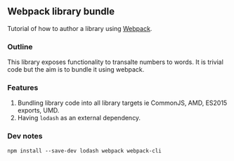 ## Webpack library bundle

Tutorial of how to author a library using [Webpack](https://webpack.js.org/guides/author-libraries/).

### Outline

This library exposes functionality to transalte numbers to words.
It is trivial code but the aim is to bundle it using webpack.

### Features

1. Bundling library code into all library targets ie CommonJS, AMD, ES2015 exports, UMD.
2. Having `lodash` as an external dependency.

### Dev notes

```
npm install --save-dev lodash webpack webpack-cli
```
